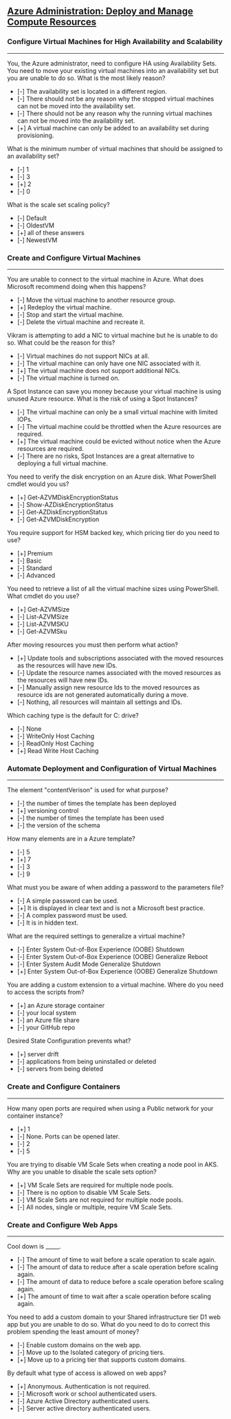 ## [Azure Administration: Deploy and Manage Compute Resources](https://www.linkedin.com/learning/azure-administration-deploy-and-manage-compute-resources) 


### Configure Virtual Machines for High Availability and Scalability
------

You, the Azure administrator, need to configure HA using Availability Sets. You need to move your existing virtual machines into an availability set but you are unable to do so. What is the most likely reason?

- [-] The availability set is located in a different region.
- [-] There should not be any reason why the stopped virtual machines can not be moved into the availability set.
- [-] There should not be any reason why the running virtual machines can not be moved into the availability set.
- [+] A virtual machine can only be added to an availability set during provisioning.

What is the minimum number of virtual machines that should be assigned to an availability set?

- [-] 1
- [-] 3
- [+] 2
- [-] 0

What is the scale set scaling policy?

- [-] Default
- [-] OldestVM
- [+] all of these answers
- [-] NewestVM

### Create and Configure Virtual Machines
------

You are unable to connect to the virtual machine in Azure. What does Microsoft recommend doing when this happens?

- [-] Move the virtual machine to another resource group.
- [+] Redeploy the virtual machine.
- [-] Stop and start the virtual machine.
- [-] Delete the virtual machine and recreate it.

Vikram is attempting to add a NIC to virtual machine but he is unable to do so. What could be the reason for this?

- [-] Virtual machines do not support NICs at all.
- [-] The virtual machine can only have one NIC associated with it.
- [+] The virtual machine does not support additional NICs.
- [-] The virtual machine is turned on.

A Spot Instance can save you money because your virtual machine is using unused Azure resource. What is the risk of using a Spot Instances?

- [-] The virtual machine can only be a small virtual machine with limited IOPs.
- [-] The virtual machine could be throttled when the Azure resources are required.
- [+] The virtual machine could be evicted without notice when the Azure resources are required.
- [-] There are no risks, Spot Instances are a great alternative to deploying a full virtual machine.

You need to verify the disk encryption on an Azure disk. What PowerShell cmdlet would you us?

- [+] Get-AZVMDiskEncryptionStatus
- [-] Show-AZDiskEncryptionStatus
- [-] Get-AZDiskEncryptionStatus
- [-] Get-AZVMDiskEncryption

You require support for HSM backed key, which pricing tier do you need to use?

- [+] Premium
- [-] Basic
- [-] Standard
- [-] Advanced

You need to retrieve a list of all the virtual machine sizes using PowerShell. What cmdlet do you use?

- [+] Get-AZVMSize
- [-] List-AZVMSize
- [-] List-AZVMSKU
- [-] Get-AZVMSku

After moving resources you must then perform what action?

- [+] Update tools and subscriptions associated with the moved resources as the resources will have new IDs.
- [-] Update the resource names associated with the moved resources as the resources will have new IDs.
- [-] Manually assign new resource Ids to the moved resources as resource ids are not generated automatically during a move.
- [-] Nothing, all resources will maintain all settings and IDs.

Which caching type is the default for C: drive?

- [-] None
- [-] WriteOnly Host Caching
- [-] ReadOnly Host Caching
- [+] Read Write Host Caching

### Automate Deployment and Configuration of Virtual Machines
------

The element "contentVerison" is used for what purpose?

- [-] the number of times the template has been deployed
- [+] versioning control
- [-] the number of times the template has been used
- [-] the version of the schema

How many elements are in a Azure template?

- [-] 5
- [+] 7
- [-] 3
- [-] 9

What must you be aware of when adding a password to the parameters file?

- [-] A simple password can be used.
- [+] It is displayed in clear text and is not a Microsoft best practice.
- [-] A complex password must be used.
- [-] It is in hidden text.

What are the required settings to generalize a virtual machine?

- [-] Enter System Out-of-Box Experience (OOBE) Shutdown
- [-] Enter System Out-of-Box Experience (OOBE) Generalize Reboot
- [-] Enter System Audit Mode Generalize Shutdown
- [+] Enter System Out-of-Box Experience (OOBE) Generalize Shutdown

You are adding a custom extension to a virtual machine. Where do you need to access the scripts from?

- [+] an Azure storage container
- [-] your local system
- [-] an Azure file share
- [-] your GitHub repo

Desired State Configuration prevents what?

- [+] server drift
- [-] applications from being uninstalled or deleted
- [-] servers from being deleted

### Create and Configure Containers
------

How many open ports are required when using a Public network for your container instance?

- [+] 1
- [-] None. Ports can be opened later.
- [-] 2
- [-] 5

You are trying to disable VM Scale Sets when creating a node pool in AKS. Why are you unable to disable the scale sets option?

- [+] VM Scale Sets are required for multiple node pools.
- [-] There is no option to disable VM Scale Sets.
- [-] VM Scale Sets are not required for multiple node pools.
- [-] All nodes, single or multiple, require VM Scale Sets.

### Create and Configure Web Apps
------

Cool down is _____.

- [-] The amount of time to wait before a scale operation to scale again.
- [-] The amount of data to reduce after a scale operation before scaling again.
- [-] The amount of data to reduce before a scale operation before scaling again.
- [+] The amount of time to wait after a scale operation before scaling again.

You need to add a custom domain to your Shared infrastructure tier D1 web app but you are unable to do so. What do you need to do to correct this problem spending the least amount of money?

- [-] Enable custom domains on the web app.
- [-] Move up to the Isolated category of pricing tiers.
- [+] Move up to a pricing tier that supports custom domains.

By default what type of access is allowed on web apps?

- [+] Anonymous. Authentication is not required.
- [-] Microsoft work or school authenticated users.
- [-] Azure Active Directory authenticated users.
- [-] Server active directory authenticated users.
